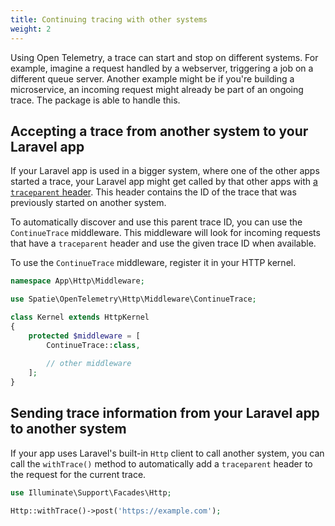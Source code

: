 ```yaml
---
title: Continuing tracing with other systems
weight: 2
---
```


Using Open Telemetry, a trace can start and stop on different systems. For example, imagine a request handled by a webserver, triggering a job on a different queue server. Another example might be if you're building a microservice, an incoming request might already be part of an ongoing trace. The package is able to handle this.

## Accepting a trace from another system to your Laravel app

If your Laravel app is used in a bigger system, where one of the other apps started a trace, your Laravel app might get called by that other apps with [a `traceparent` header](https://uptrace.dev/opentelemetry/opentelemetry-traceparent.html). This header contains the ID of the trace that was previously started on another system.

To automatically discover and use this parent trace ID, you can use the `ContinueTrace` middleware. This middleware will look for incoming requests that have a `traceparent` header and use the given trace ID when available.

To use the `ContinueTrace` middleware, register it in your HTTP kernel.

```php
namespace App\Http\Middleware;

use Spatie\OpenTelemetry\Http\Middleware\ContinueTrace;

class Kernel extends HttpKernel
{
    protected $middleware = [
        ContinueTrace::class,
        
        // other middleware
    ];
}
```

## Sending trace information from your Laravel app to another system

If your app uses Laravel's built-in `Http` client to call another system, you can call the `withTrace()` method to automatically add a `traceparent` header to the request for the current trace.

```php
use Illuminate\Support\Facades\Http;

Http::withTrace()->post('https://example.com');
```

